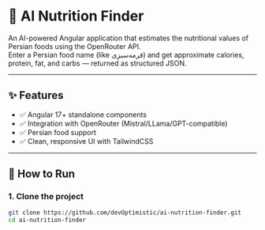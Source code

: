 # 🥗 AI Nutrition Finder

An AI-powered Angular application that estimates the nutritional values of Persian foods using the OpenRouter API.  
Enter a Persian food name (like قرمه‌سبزی) and get approximate calories, protein, fat, and carbs — returned as structured JSON.

---

## ✨ Features

- ✅ Angular 17+ standalone components
- ✅ Integration with OpenRouter (Mistral/LLama/GPT-compatible)
- ✅ Persian food support
- ✅ Clean, responsive UI with TailwindCSS

---

## 🚀 How to Run

### 1. Clone the project

```bash
git clone https://github.com/devOptimistic/ai-nutrition-finder.git
cd ai-nutrition-finder